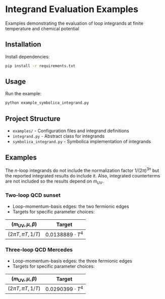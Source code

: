 # Integrand Evaluation Examples

Examples demonstrating the evaluation of loop integrands at finite temperature and chemical potential

## Installation

Install dependencies:
```bash
pip install -r requirements.txt
```

## Usage

Run the example:
```bash
python example_symbolica_integrand.py
```

## Project Structure

- `examples/` - Configuration files and integrand definitions
- `integrand.py` - Abstract class for integrands
- `symbolica_integrand.py` - Symbolica implementation of integrands

## Examples

The $n$-loop integrands do not include the normalization factor $1/(2\pi)^{3n}$ but the reported integrated results do include it. Also, integrated counterterms are not included so the results depend on $m_\text{UV}$.

### Two-loop QCD sunset

- Loop-momentum-basis edges: the two fermionic edges
- Targets for specific parameter choices:

| $(m_\text{UV}, \mu, \beta)$ | Target               |
| --------------------------- | ---------------------|
| $(2\pi T, \pi T, 1/T)$      | $0.0138889\cdot T^4$ |

### Three-loop QCD Mercedes

- Loop-momentum-basis edges: the three fermionic edges
- Targets for specific parameter choices:

| $(m_\text{UV}, \mu, \beta)$ | Target               |
| --------------------------- | ---------------------|
| $(2\pi T, \pi T, 1/T)$      | $0.0290399\cdot T^4$ |